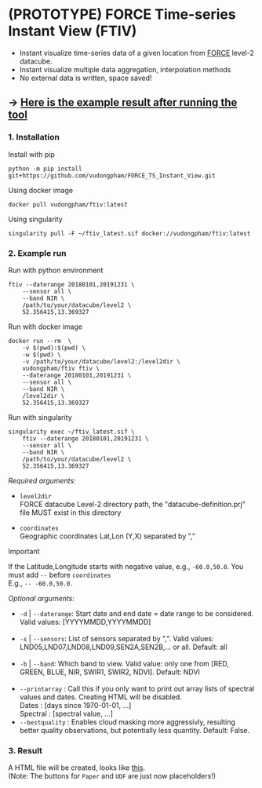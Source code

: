 # (PROTOTYPE) FORCE Time-series Instant View (FTIV) 
- Instant visualize time-series data of a given location from [FORCE](https://github.com/davidfrantz/force) level-2 datacube.
- Instant visualize multiple data aggregation, interpolation methods
- No external data is written, space saved!
## &#8594; [Here is the example result after running the tool](https://vudongpham.github.io/FORCE_TS_Instant_View)

### 1. Installation
Install with pip
```
python -m pip install git+https://github.com/vudongpham/FORCE_TS_Instant_View.git
```
Using docker image
```
docker pull vudongpham/ftiv:latest
```
Using singularity
```
singularity pull -F ~/ftiv_latest.sif docker://vudongpham/ftiv:latest
```
### 2. Example run
Run with python environment
```
ftiv --daterange 20180101,20191231 \
    --sensor all \
    --band NIR \
    /path/to/your/datacube/level2 \
    52.356415,13.369327
```
Run with docker image
```
docker run --rm  \
    -v $(pwd):$(pwd) \
    -w $(pwd) \
    -v /path/to/your/datacube/level2:/level2dir \
    vudongpham/ftiv ftiv \
    --daterange 20180101,20191231 \
    --sensor all \
    --band NIR \
    /level2dir \
    52.356415,13.369327
```
Run with singularity
```
singularity exec ~/ftiv_latest.sif \
    ftiv --daterange 20180101,20191231 \
    --sensor all \
    --band NIR \
    /path/to/your/datacube/level2 \
    52.356415,13.369327
```
<i>Required arguments:</i>

- `level2dir` \
  FORCE datacube Level-2 directory path, the "datacube-definition.prj" file MUST exist in this directory

- `coordinates`\
  Geographic coordinates Lat,Lon (Y,X) separated by ","

> [!IMPORTANT]  
> If the Latitude,Longitude starts with negative value, e.g., `-60.0,50.0`. You must add `--` before `coordinates` \
> E.g., `-- -60.0,50.0.`

<i>Optional arguments:</i>
- `-d` | `--daterange`: Start date and end date = date range to be considered. Valid values: [YYYYMMDD,YYYYMMDD] <br><br>
- `-s` | `--sensors`:   List of sensors separated by ",". Valid values: LND05,LND07,LND08,LND09,SEN2A,SEN2B,... or all. Default: all <br><br>
- `-b` | `--band`:  Which band to view. Valid value: only one from [RED, GREEN, BLUE, NIR, SWIR1, SWIR2, NDVI]. Default: NDVI <br><br>
- `--printarray` : Call this if you only want to print out array lists of spectral values and dates. Creating HTML will be disabled. \
      Dates    : [days since 1970-01-01, ...] \
      Spectral : [spectral value, ...]
- `--bestquality` : Enables cloud masking more aggressivly, resulting better quality observations, but potentially less quantity. Default: False. 
### 3. Result
A HTML file will be created, looks like [this](https://vudongpham.github.io/FORCE_TS_Instant_View).\
(Note: The buttons for `Paper` and `UDF` are just now placeholders!)
 
